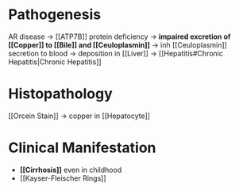 # Pathogenesis
AR disease -> [[ATP7B]] protein deficiency -> **impaired excretion of [[Copper]] to [[Bile]] and [[Ceuloplasmin]]** -> inh [[Ceuloplasmin]] secretion to blood -> deposition in [[Liver]] -> [[Hepatitis#Chronic Hepatitis|Chronic Hepatitis]]

# Histopathology
[[Orcein Stain]] -> copper in [[Hepatocyte]]

# Clinical Manifestation
- **[[Cirrhosis]]** even in childhood
- [[Kayser-Fleischer Rings]]
